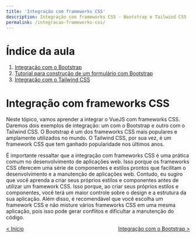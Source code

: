 ```yaml
---
title: 'Integração com frameworks CSS'
description: Integração com frameworks CSS - Bootstrap e Tailwind CSS
permalink: /integracao-frameworks-css/
---
```


# Índice da aula

1. [Integração com o Bootstrap](integracao-bootstrap.html)
2. [Tutorial para construção de um formulário com Bootstrap](tutorial-bootstrap.html)
3. [Integração com o Tailwind CSS](integracao-tailwind.html)

# Integração com frameworks CSS

Neste tópico, vamos aprender a integrar o VueJS com frameworks CSS. Daremos dois exemplos de integração: um com o Bootstrap e outro com o Tailwind CSS. O Bootstrap é um dos frameworks CSS mais populares e amplamente utilizados no mundo. O Tailwind CSS, por sua vez, é um framework CSS que tem ganhado popularidade nos últimos anos.

É importante ressaltar que a integração com frameworks CSS é uma prática comum no desenvolvimento de aplicações web. Isso porque os frameworks CSS oferecem uma série de componentes e estilos prontos que facilitam o desenvolvimento e a manutenção de aplicações web. Contudo, eu sugiro que você aprenda a criar seus próprios estilos e componentes antes de utilizar um framework CSS. Isso porque, ao criar seus próprios estilos e componentes, você terá um maior controle sobre o design e a estrutura da sua aplicação. Além disso, é recomendável que você escolha um framework CSS e não misture vários frameworks CSS em uma mesma aplicação, pois isso pode gerar conflitos e dificultar a manutenção do código.

<span style="display: flex; justify-content: space-between;"><span>[&lt; Início](. 'Início')</span> <span>[Integração com o Bootstrap &gt;](integracao-bootstrap.html 'Próximo')</span></span>
